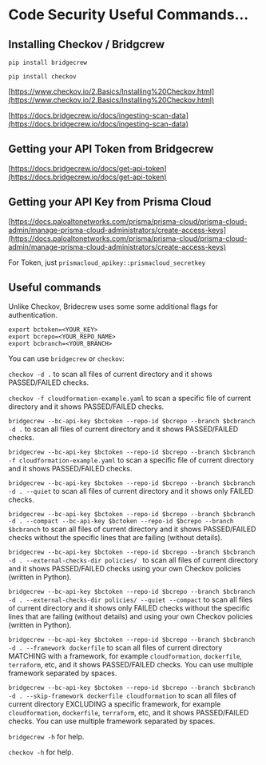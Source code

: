 # Code Security Useful Commands...

## Installing Checkov / Bridgcrew

```
pip install bridgecrew
```

```
pip install checkov
```

[https://www.checkov.io/2.Basics/Installing%20Checkov.html](https://www.checkov.io/2.Basics/Installing%20Checkov.html)

[https://docs.bridgecrew.io/docs/ingesting-scan-data](https://docs.bridgecrew.io/docs/ingesting-scan-data)

## Getting your API Token from Bridgecrew

[https://docs.bridgecrew.io/docs/get-api-token](https://docs.bridgecrew.io/docs/get-api-token)

## Getting your API Key from Prisma Cloud

[https://docs.paloaltonetworks.com/prisma/prisma-cloud/prisma-cloud-admin/manage-prisma-cloud-administrators/create-access-keys](https://docs.paloaltonetworks.com/prisma/prisma-cloud/prisma-cloud-admin/manage-prisma-cloud-administrators/create-access-keys)

For Token, just `prismacloud_apikey::prismacloud_secretkey`


## Useful commands

Unlike Checkov, Bridecrew uses some some additional flags for authentication.

```
export bctoken=<YOUR_KEY>
export bcrepo=<YOUR_REPO_NAME>
export bcbranch=<YOUR_BRANCH>
```

You can use `bridgecrew` or `checkov`:

`checkov -d .` to scan all files of current directory and it shows PASSED/FAILED checks.

`checkov -f cloudformation-example.yaml` to scan a specific file of current directory and it shows PASSED/FAILED checks.

`bridgecrew --bc-api-key $bctoken --repo-id $bcrepo --branch $bcbranch -d .` to scan all files of current directory and it shows PASSED/FAILED checks.

`bridgecrew --bc-api-key $bctoken --repo-id $bcrepo --branch $bcbranch -f cloudformation-example.yaml` to scan a specific file of current directory and it shows PASSED/FAILED checks.

`bridgecrew --bc-api-key $bctoken --repo-id $bcrepo --branch $bcbranch -d . --quiet` to scan all files of current directory and it shows only FAILED checks.

`bridgecrew --bc-api-key $bctoken --repo-id $bcrepo --branch $bcbranch -d . --compact --bc-api-key $bctoken --repo-id $bcrepo --branch $bcbranch` to scan all files of current directory and it shows PASSED/FAILED checks without the specific lines that are failing (without details).

`bridgecrew --bc-api-key $bctoken --repo-id $bcrepo --branch $bcbranch -d . --external-checks-dir policies/ ` to scan all files of current directory and it shows PASSED/FAILED checks using your own Checkov policies (written in Python).

`bridgecrew --bc-api-key $bctoken --repo-id $bcrepo --branch $bcbranch -d . --external-checks-dir policies/ --quiet --compact` to scan all files of current directory and it shows only FAILED checks without the specific lines that are failing (without details) and using your own Checkov policies (written in Python).

`bridgecrew --bc-api-key $bctoken --repo-id $bcrepo --branch $bcbranch -d . --framework dockerfile` to scan all files of current directory MATCHING with a framework, for example `cloudformation`, `dockerfile`, `terraform`, etc, and it shows PASSED/FAILED checks. You can use multiple framework separated by spaces.

`bridgecrew --bc-api-key $bctoken --repo-id $bcrepo --branch $bcbranch -d . --skip-framework dockerfile cloudformation` to scan all files of current directory EXCLUDING a specific framework, for example `cloudformation`, `dockerfile`, `terraform`, etc, and it shows PASSED/FAILED checks. You can use multiple framework separated by spaces.

`bridgecrew -h` for help.

`checkov -h` for help.